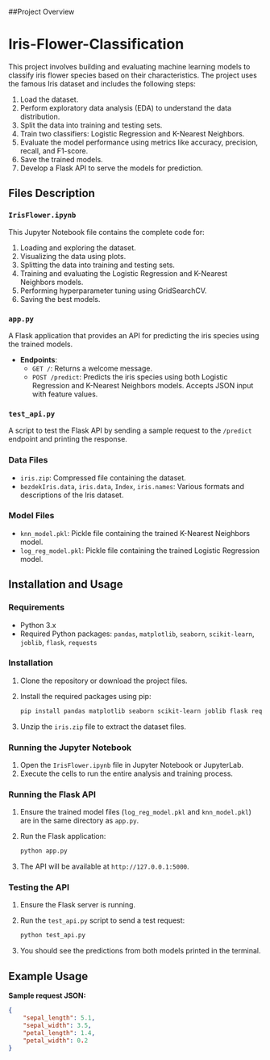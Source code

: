 ##Project Overview 

# Iris-Flower-Classification

This project involves building and evaluating machine learning models to classify iris flower species based on their characteristics. The project uses the famous Iris dataset and includes the following steps:

1. Load the dataset.
2. Perform exploratory data analysis (EDA) to understand the data distribution.
3. Split the data into training and testing sets.
4. Train two classifiers: Logistic Regression and K-Nearest Neighbors.
5. Evaluate the model performance using metrics like accuracy, precision, recall, and F1-score.
6. Save the trained models.
7. Develop a Flask API to serve the models for prediction.

## Files Description

### `IrisFlower.ipynb`

This Jupyter Notebook file contains the complete code for:

1. Loading and exploring the dataset.
2. Visualizing the data using plots.
3. Splitting the data into training and testing sets.
4. Training and evaluating the Logistic Regression and K-Nearest Neighbors models.
5. Performing hyperparameter tuning using GridSearchCV.
6. Saving the best models.

### `app.py`

A Flask application that provides an API for predicting the iris species using the trained models.

- **Endpoints**:
  - `GET /`: Returns a welcome message.
  - `POST /predict`: Predicts the iris species using both Logistic Regression and K-Nearest Neighbors models. Accepts JSON input with feature values.

### `test_api.py`

A script to test the Flask API by sending a sample request to the `/predict` endpoint and printing the response.

### Data Files

- `iris.zip`: Compressed file containing the dataset.
- `bezdekIris.data`, `iris.data`, `Index`, `iris.names`: Various formats and descriptions of the Iris dataset.

### Model Files

- `knn_model.pkl`: Pickle file containing the trained K-Nearest Neighbors model.
- `log_reg_model.pkl`: Pickle file containing the trained Logistic Regression model.

## Installation and Usage

### Requirements

- Python 3.x
- Required Python packages: `pandas`, `matplotlib`, `seaborn`, `scikit-learn`, `joblib`, `flask`, `requests`

### Installation

1. Clone the repository or download the project files.
2. Install the required packages using pip:

    ```sh
    pip install pandas matplotlib seaborn scikit-learn joblib flask requests
    ```

3. Unzip the `iris.zip` file to extract the dataset files.

### Running the Jupyter Notebook

1. Open the `IrisFlower.ipynb` file in Jupyter Notebook or JupyterLab.
2. Execute the cells to run the entire analysis and training process.

### Running the Flask API

1. Ensure the trained model files (`log_reg_model.pkl` and `knn_model.pkl`) are in the same directory as `app.py`.
2. Run the Flask application:

    ```sh
    python app.py
    ```

3. The API will be available at `http://127.0.0.1:5000`.

### Testing the API

1. Ensure the Flask server is running.
2. Run the `test_api.py` script to send a test request:

    ```sh
    python test_api.py
    ```

3. You should see the predictions from both models printed in the terminal.

## Example Usage

**Sample request JSON:**

```json
{
    "sepal_length": 5.1,
    "sepal_width": 3.5,
    "petal_length": 1.4,
    "petal_width": 0.2
}

